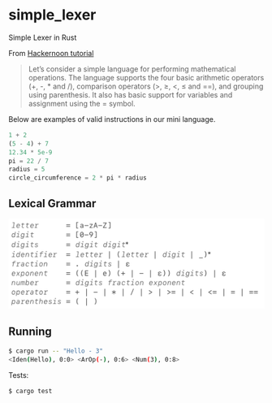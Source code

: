 # simple_lexer
Simple Lexer in Rust

From [Hackernoon tutorial](https://medium.com/hackernoon/lexical-analysis-861b8bfe4cb0)

> Let’s consider a simple language for performing mathematical operations. The language supports the four basic arithmetic operators (+, -, * and /), comparison operators (>, ≥, <, ≤ and ==), and grouping using parenthesis. It also has basic support for variables and assignment using the = symbol.

Below are examples of valid instructions in our mini language.

```javascript
1 + 2
(5 - 4) + 7
12.34 * 5e-9
pi = 22 / 7
radius = 5
circle_circumference = 2 * pi * radius
```

## Lexical Grammar

![](lexical_grammar.png)

## Running

```bash
$ cargo run -- "Hello - 3"
<Iden(Hello), 0:0> <ArOp(-), 0:6> <Num(3), 0:8>
```

Tests:

```bash
$ cargo test
```